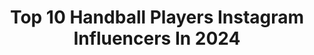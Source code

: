 ---
title: Top 10 Handball Players Instagram Influencers In 2024
description: >-
  Find top handball players Instagram influencers in 2024. Most popular hashtags: #handball #smile #tokyo2020.
platform: Instagram
hits: 80
text_top: See the best Instagram influencers on inBeat.
text_bottom: inBeat aggregates 80 Instagram influencers like this for you to connect with.
profiles:
  - username: "crinapintea11"
    fullname: >-
      Crina Pintea
    bio: >-
      The distance between a dream and reality is called action. 🙏 Professional Handball Player🤾‍♀️ CSM BUCUREȘTI 🇷🇴 Romania National Team 🇷🇴
    location: "France"
    followers: 14734
    engagement: 943
    commentsToLikes: 0.018523
    id: ck600665ad0ri0i14z6uu2mka
    verified: false
    hashtags: "#liveyourdreams, #hardworkwillpayoff, #nopainnogain, #nothingiseasy"
  - username: "cristinaneaguofficial"
    fullname: >-
      Cristina Neagu
    bio: >-
      IHF World Handball Player of the Year 2010, 2015, 2016 and 2018. CN8 Management:contact@sports-hub.ro @redbullro BRD Groupe Société Générale
    location: ""
    followers: 99745
    engagement: 586
    commentsToLikes: 0.008187
    id: ck600674wd0tk0i14v7o6c7bj
    verified: true
    hashtags: "#fici, #csmbucuresti, #redbull, #friendssinceforever"
  - username: "allisonpineau"
    fullname: >-
      ALLISON PINEAU /AP7
    bio: >-
      🇫🇷 Handball Player @rkkrim 🔸 Olympic🥇🥈 🔸 World🥇🥈🥈🥈 🔸 Euro 🥇🥉 🔸 @edhec_bschool 📚 🔸Crypto learner 🤓 @adidas @usanaathletes @bvsport
    location: "Japan"
    followers: 33748
    engagement: 895
    commentsToLikes: 0.008942
    id: ck14hmgn5b2970i19dldmairi
    verified: true
    hashtags: "#insidetokyo, #handball, #teamfrance, #bleuetfier"
  - username: "schatzl_nada"
    fullname: >-
      Schatzl Nadine
    bio: >-
      Professional Handball Player • Győri Audi ETO 🟢⚪️ • Hungarian National Team 🇭🇺 📍Győr
    location: "Japan"
    followers: 14708
    engagement: 834
    commentsToLikes: 0.004719
    id: ck134x2umym0u0i19ua3rw2z1
    verified: false
    hashtags: "#hungary, #sun, #smile, #handball"
  - username: "elizabethomoregie"
    fullname: >-
      Elizabeth Omoregie
    bio: >-
      Pro Handball player | (2 Corinthians 5:7)🕊
    location: "Denmark"
    followers: 17827
    engagement: 1202
    commentsToLikes: 0.012083
    id: ck600680td0ut0i14csbrw5iw
    verified: false
    hashtags: "#friday, #ehfeuro2022, #family, #vacation"
  - username: "kamil_syprzak"
    fullname: >-
      Kamil Syprzak
    bio: >-
      🇫🇷Handball Player at @psghandofficiel 🇵🇱 Polish National Team since 2011’😉 World🥉& Olympic athlete 4th🇧🇷 Ambassador @stowarzyszenie4kids
    location: "Germany"
    followers: 47628
    engagement: 306
    commentsToLikes: 0.017427
    id: ck5pxy6o5tflp0i11vj6m4tqg
    verified: true
    hashtags: "#handball, #sport, #psg, #paris"
  - username: "estavana"
    fullname: >-
      Estavana Polman
    bio: >-
      Handball player #79🤙🏻 World Championship 🥇🥈🥉 Europa Championship 🥈🥉 · Ambassador —> ZZF fonds Contact: info@estavanapolman.nl
    location: "Netherlands"
    followers: 258458
    engagement: 672
    commentsToLikes: 0.016205
    id: ck5c2i9h4xbaa0i11it7jex7y
    verified: true
    hashtags: "#2023, #polmansport, #altijdblijvenlachen, #hetwordzwaarmaarwegaanervoor"
  - username: "masii119"
    fullname: >-
      Masi
    bio: >-
      Hobby: Food cooking 🥘 Ex Handball player Bodybuilding Movie 🎥 director and writer Rapper 🎤 Traveling lover 🌎 Work @sunset1pro اخر اعمالي منافقين
    location: ""
    followers: 20135
    engagement: 359
    commentsToLikes: 0.094813
    id: ck5hgznfq5ms20i113ji9hk03
    verified: false
    hashtags: ""
  - username: "elmiira_ghaznavi"
    fullname: >-
      ناميــرا🧜🏽‍♀️NamirA
    bio: >-
      🧜🏽‍♀️ ☁️Professional handball player🇮🇷🥇 ☁️Bio medical Eng👩🏽‍🔬 ☁️Eshtadsaze club⭐️🤾🏽‍♀️ ☁️KSH 🏝
    location: "Iran"
    followers: 6193
    engagement: 1633
    commentsToLikes: 0.032356
    id: ckf5og3ou25hc0j239d5c1x4m
    verified: false
    hashtags: "#aclrecovery, #coolstyle, #winterstyle, #league99"
  - username: "lukakarabatic"
    fullname: >-
      K A R A B A T I C  L U K A
    bio: >-
      🇫🇷 Handball Player at @psghandofficiel Olympian 🥇🥈, World&European 🥇 📍Paris Dad of Deva ♥️ Pro inquiries lucelka90@gmail.com
    location: "France"
    followers: 156153
    engagement: 510
    commentsToLikes: 0.003885
    id: ck6tqthx8u49c0j71kc91ccvg
    verified: true
    hashtags: "#corse, #corsica"
---